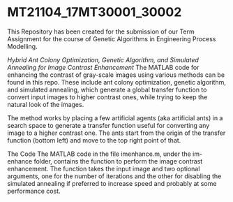 # MT21104_17MT30001_30002
This Repository has been created for the submission of our Term Assignment for the course of Genetic Algorithms in Engineering Process Modelling.

*Hybrid Ant Colony Optimization, Genetic Algorithm, and Simulated Annealing for Image Contrast Enhancement*
The MATLAB code for enhancing the contrast of gray-scale images using various methods can be found in this repo. These include ant colony optimization, genetic algorithm, and simulated annealing, which generate a global transfer function to convert input images to higher contrast ones, while trying to keep the natural look of the images.

The method works by placing a few artificial agents (aka artificial ants) in a search space to generate a transfer function useful for converting any image to a higher contrast one. The ants start from the origin of the transfer function (bottom left) and move to the top right point of that. 

The Code
The MATLAB code in the file imenhance.m, under the im-enhance folder, contains the function to perform the image contrast enhancement. The function takes the input image and two optional arguments, one for the number of iterations and the other for disabling the simulated annealing if preferred to increase speed and probably at some performance cost.
